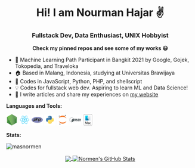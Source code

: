 <h1 align="center">Hi! I am Nourman Hajar ✌️</h1>
<h3 align="center"><b>Fullstack Dev, Data Enthusiast, UNIX Hobbyist</b></h3>

<p align="center"><b>Check my pinned repos and see some of my works 😃</b></p>

-  🎰  Machine Learning Path Participant in Bangkit 2021 by Google, Gojek, Tokopedia, and Traveloka
-  🏠  Based in Malang, Indonesia, studying at Universitas Brawijaya
-  🌱  Codes in JavaScript, Python, PHP, and shellscript
-  💡  Codes for fullstack web dev. Aspiring to learn ML and Data Science!
-  📝  I write articles and share my experiences on [my website](https://nourman.id/)

**Languages and Tools:**

<code><img height="30" src="https://raw.githubusercontent.com/github/explore/80688e429a7d4ef2fca1e82350fe8e3517d3494d/topics/nodejs/nodejs.png"></code>
<code><img height="30" src="https://raw.githubusercontent.com/github/explore/80688e429a7d4ef2fca1e82350fe8e3517d3494d/topics/react/react.png"></code>
<code><img height="30" src="https://raw.githubusercontent.com/github/explore/80688e429a7d4ef2fca1e82350fe8e3517d3494d/topics/php/php.png"></code>
<code><img height="30" src="https://raw.githubusercontent.com/github/explore/80688e429a7d4ef2fca1e82350fe8e3517d3494d/topics/python/python.png"></code>
<code><img height="30" src="https://raw.githubusercontent.com/github/explore/80688e429a7d4ef2fca1e82350fe8e3517d3494d/topics/jupyter-notebook/jupyter-notebook.png"></code>
<code><img height="30" src="https://raw.githubusercontent.com/github/explore/80688e429a7d4ef2fca1e82350fe8e3517d3494d/topics/bash/bash.png"></code>
<code><img height="30" src="https://raw.githubusercontent.com/github/explore/80688e429a7d4ef2fca1e82350fe8e3517d3494d/topics/macos/macos.png"></code>

**Stats:**

<img src="https://komarev.com/ghpvc/?username=masnormen" alt="masnormen">

<p align="center">
  <a href="https://github.com/masnormen">
    <img align="center" src="https://github-readme-stats.vercel.app/api/top-langs/?username=masnormen&hide=html" />
  </a>
  <a href="https://github.com/masnormen">
    <img align="center" src="https://github-readme-stats.vercel.app/api?username=masnormen&show_icons=true&line_height=40&count_private=true" alt="Normen's GitHub Stats" />
  </a>
</p>
